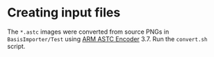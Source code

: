 Creating input files
====================

The `*.astc` images were converted from source PNGs in `BasisImporter/Test`
using [ARM ASTC Encoder](https://github.com/ARM-software/astc-encoder/) 3.7.
Run the `convert.sh` script.
